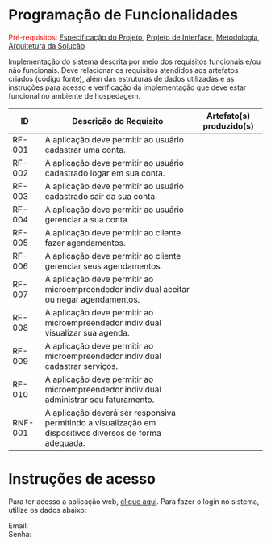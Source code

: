 # Programação de Funcionalidades

<span style="color:red">Pré-requisitos: <a href="https://github.com/ICEI-PUC-Minas-PMV-ADS/pmv-ads-2023-2-e4-proj-dad-t3-maisbeleza/blob/main/docs/02-Especifica%C3%A7%C3%A3o%20do%20Projeto.md"> Especificação do Projeto</a></span>, <a href="https://github.com/ICEI-PUC-Minas-PMV-ADS/pmv-ads-2023-2-e4-proj-dad-t3-maisbeleza/blob/main/docs/04-Projeto%20de%20Interface.md"> Projeto de Interface</a>, <a href="https://github.com/ICEI-PUC-Minas-PMV-ADS/pmv-ads-2023-2-e4-proj-dad-t3-maisbeleza/blob/main/docs/03-Metodologia.md"> Metodologia</a>, <a href="https://github.com/ICEI-PUC-Minas-PMV-ADS/pmv-ads-2023-2-e4-proj-dad-t3-maisbeleza/blob/main/docs/05-Arquitetura%20da%20Solu%C3%A7%C3%A3o.md"> Arquitetura da Solução</a>

Implementação do sistema descrita por meio dos requisitos funcionais e/ou não funcionais. Deve relacionar os requisitos atendidos aos artefatos criados (código fonte), além das estruturas de dados utilizadas e as instruções para acesso e verificação da implementação que deve estar funcional no ambiente de hospedagem.

|ID    | Descrição do Requisito  | Artefato(s) produzido(s) |
|------|-----------------------------------------|----|
|RF-001| A aplicação deve permitir ao usuário cadastrar uma conta. |   | 
|RF-002| A aplicação deve permitir ao usuário cadastrado logar em sua conta. |  | 
|RF-003| A aplicação deve permitir ao usuário cadastrado sair da sua conta.  |   |
|RF-004| A aplicação deve permitir ao usuário gerenciar a sua conta. |  |
|RF-005| A aplicação deve permitir ao cliente fazer agendamentos. | |
|RF-006| A aplicação deve permitir ao cliente gerenciar seus agendamentos. |  |
|RF-007| A aplicação deve permitir ao microempreendedor individual aceitar ou negar agendamentos. |   |
|RF-008| A aplicação deve permitir ao microempreendedor individual visualizar sua agenda.   |  |
|RF-009| A aplicação deve permitir ao microempreendedor individual cadastrar serviços.  | |
|RF-010| A aplicação deve permitir ao microempreendedor individual administrar seu faturamento.  |  |
|RNF-001| A aplicação deverá ser responsiva permitindo a visualização em dispositivos diversos de forma adequada.  |  |

# Instruções de acesso

Para ter acesso a aplicação web, <a href="/">clique aqui</a>. Para fazer o login no sistema, utilize os dados abaixo:

Email:
<br>
Senha:

